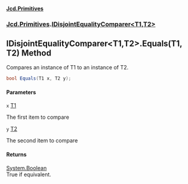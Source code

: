 #### [Jcd.Primitives](index.md 'index')
### [Jcd.Primitives](Jcd.Primitives.md 'Jcd.Primitives').[IDisjointEqualityComparer&lt;T1,T2&gt;](Jcd.Primitives.IDisjointEqualityComparer_T1,T2_.md 'Jcd.Primitives.IDisjointEqualityComparer<T1,T2>')

## IDisjointEqualityComparer<T1,T2>.Equals(T1, T2) Method

Compares an instance of T1 to an instance of T2.

```csharp
bool Equals(T1 x, T2 y);
```
#### Parameters

<a name='Jcd.Primitives.IDisjointEqualityComparer_T1,T2_.Equals(T1,T2).x'></a>

`x` [T1](Jcd.Primitives.IDisjointEqualityComparer_T1,T2_.md#Jcd.Primitives.IDisjointEqualityComparer_T1,T2_.T1 'Jcd.Primitives.IDisjointEqualityComparer<T1,T2>.T1')

The first item to compare

<a name='Jcd.Primitives.IDisjointEqualityComparer_T1,T2_.Equals(T1,T2).y'></a>

`y` [T2](Jcd.Primitives.IDisjointEqualityComparer_T1,T2_.md#Jcd.Primitives.IDisjointEqualityComparer_T1,T2_.T2 'Jcd.Primitives.IDisjointEqualityComparer<T1,T2>.T2')

The second item to compare

#### Returns
[System.Boolean](https://docs.microsoft.com/en-us/dotnet/api/System.Boolean 'System.Boolean')  
True if equivalent.
